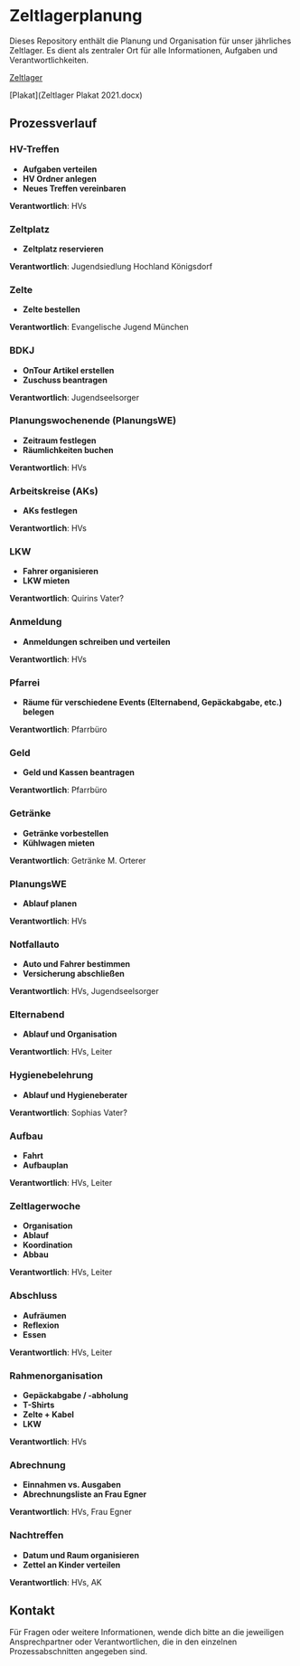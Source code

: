 # Zeltlagerplanung

Dieses Repository enthält die Planung und Organisation für unser jährliches Zeltlager. Es dient als zentraler Ort für alle Informationen, Aufgaben und Verantwortlichkeiten.

[Zeltlager](Zeltlager)

[Plakat](Zeltlager Plakat 2021.docx)

## Prozessverlauf

### HV-Treffen
- **Aufgaben verteilen**
- **HV Ordner anlegen**
- **Neues Treffen vereinbaren**

**Verantwortlich**: HVs

### Zeltplatz
- **Zeltplatz reservieren**

**Verantwortlich**: Jugendsiedlung Hochland Königsdorf

### Zelte
- **Zelte bestellen**

**Verantwortlich**: Evangelische Jugend München

### BDKJ
- **OnTour Artikel erstellen**
- **Zuschuss beantragen**

**Verantwortlich**: Jugendseelsorger

### Planungswochenende (PlanungsWE)
- **Zeitraum festlegen**
- **Räumlichkeiten buchen**

**Verantwortlich**: HVs

### Arbeitskreise (AKs)
- **AKs festlegen**

**Verantwortlich**: HVs

### LKW
- **Fahrer organisieren**
- **LKW mieten**

**Verantwortlich**: Quirins Vater?

### Anmeldung
- **Anmeldungen schreiben und verteilen**

**Verantwortlich**: HVs

### Pfarrei
- **Räume für verschiedene Events (Elternabend, Gepäckabgabe, etc.) belegen**

**Verantwortlich**: Pfarrbüro

### Geld
- **Geld und Kassen beantragen**

**Verantwortlich**: Pfarrbüro

### Getränke
- **Getränke vorbestellen**
- **Kühlwagen mieten**

**Verantwortlich**: Getränke M. Orterer

### PlanungsWE
- **Ablauf planen**

**Verantwortlich**: HVs

### Notfallauto
- **Auto und Fahrer bestimmen**
- **Versicherung abschließen**

**Verantwortlich**: HVs, Jugendseelsorger

### Elternabend
- **Ablauf und Organisation**

**Verantwortlich**: HVs, Leiter

### Hygienebelehrung
- **Ablauf und Hygieneberater**

**Verantwortlich**: Sophias Vater?

### Aufbau
- **Fahrt**
- **Aufbauplan**

**Verantwortlich**: HVs, Leiter

### Zeltlagerwoche
- **Organisation**
- **Ablauf**
- **Koordination**
- **Abbau**

**Verantwortlich**: HVs, Leiter

### Abschluss
- **Aufräumen**
- **Reflexion**
- **Essen**

**Verantwortlich**: HVs, Leiter

### Rahmenorganisation
- **Gepäckabgabe / -abholung**
- **T-Shirts**
- **Zelte + Kabel**
- **LKW**

**Verantwortlich**: HVs

### Abrechnung
- **Einnahmen vs. Ausgaben**
- **Abrechnungsliste an Frau Egner**

**Verantwortlich**: HVs, Frau Egner

### Nachtreffen
- **Datum und Raum organisieren**
- **Zettel an Kinder verteilen**

**Verantwortlich**: HVs, AK

## Kontakt
Für Fragen oder weitere Informationen, wende dich bitte an die jeweiligen Ansprechpartner oder Verantwortlichen, die in den einzelnen Prozessabschnitten angegeben sind.
